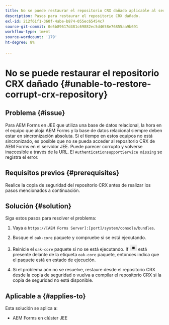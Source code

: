 ```yaml
---
title: No se puede restaurar el repositorio CRX dañado aplicable al servidor de clúster JEE
description: Pasos para restaurar el repositorio CRX dañado.
exl-id: 212f61f1-360f-4abe-b874-055ec65454c7
source-git-commit: 0e5b89617d481c69882ec5d4658e76855aa9b691
workflow-type: tm+mt
source-wordcount: '179'
ht-degree: 8%

---
```


# No se puede restaurar el repositorio CRX dañado {#unable-to-restore-corrupt-crx-repository}

## Problema {#issue}

Para AEM Forms en JEE que utiliza una base de datos relacional, la hora en el equipo que aloja AEM Forms y la base de datos relacional siempre deben estar en sincronización absoluta. Si el tiempo en estos equipos no está sincronizado, es posible que no se pueda acceder al repositorio CRX de AEM Forms en el servidor JEE. Puede parecer corrupto y volverse inaccesible a través de la URL. El `AuthenticationsupportService missing` se registra el error.

## Requisitos previos {#prerequisites}

Realice la copia de seguridad del repositorio CRX antes de realizar los pasos mencionados a continuación.

## Solución {#solution}

Siga estos pasos para resolver el problema:
1. Vaya a  `https://[AEM Forms Server]:[port]/system/console/bundles`.

1. Busque el `oak-core` paquete y compruebe si se está ejecutando.

1. Reinicie el `oak-core` paquete si no se está ejecutando. If  ![Botón Pausa](/help/forms/using/assets/stop.png) está presente delante de la etiqueta `oak-core` paquete, entonces indica que el paquete está en estado de ejecución.

1. Si el problema aún no se resuelve, restaure desde el repositorio CRX desde la copia de seguridad o vuelva a compilar el repositorio CRX si la copia de seguridad no está disponible.


## Aplicable a {#applies-to}

Esta solución se aplica a:

* AEM Forms en clúster JEE